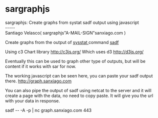 # sargraphjs
sargraphjs: Create graphs from systat sadf output using javascript
<br>-----</br>
Santiago Velasco( sargraphjs"A-MAIL-SIGN"sanxiago.com )

Create graphs from the output of <a href="http://sebastien.godard.pagesperso-orange.fr/"> sysstat </a>
command <a href="http://sebastien.godard.pagesperso-orange.fr/man_sadf.html"> sadf </a>

Using c3 Chart library http://c3js.org/ 
Which uses d3 http://d3js.org/

Eventually this can be used to graph other type of outputs, but will be content if it works with sar for now.

The working javascript can be seen here, you can paste your sadf output there.
http://graph.sanxiago.com

You can also pipe the output of sadf using netcat to the server and it will create a page with the data, no need to copy paste. It will give you the url with your data in response.

sadf -- -A -p | nc graph.sanxiago.com 443

